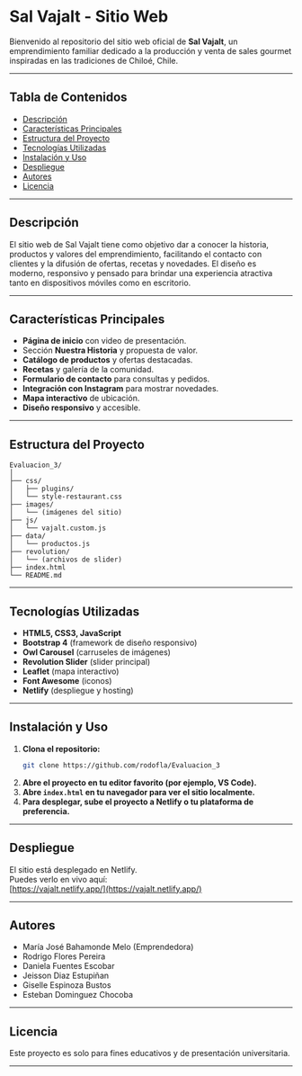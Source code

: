 # Sal Vajalt - Sitio Web

Bienvenido al repositorio del sitio web oficial de **Sal Vajalt**, un emprendimiento familiar dedicado a la producción y venta de sales gourmet inspiradas en las tradiciones de Chiloé, Chile.

---

## Tabla de Contenidos

- [Descripción](#descripción)
- [Características Principales](#características-principales)
- [Estructura del Proyecto](#estructura-del-proyecto)
- [Tecnologías Utilizadas](#tecnologías-utilizadas)
- [Instalación y Uso](#instalación-y-uso)
- [Despliegue](#despliegue)
- [Autores](#autores)
- [Licencia](#licencia)

---

## Descripción

El sitio web de Sal Vajalt tiene como objetivo dar a conocer la historia, productos y valores del emprendimiento, facilitando el contacto con clientes y la difusión de ofertas, recetas y novedades. El diseño es moderno, responsivo y pensado para brindar una experiencia atractiva tanto en dispositivos móviles como en escritorio.

---

## Características Principales

- **Página de inicio** con video de presentación.
- Sección **Nuestra Historia** y propuesta de valor.
- **Catálogo de productos** y ofertas destacadas.
- **Recetas** y galería de la comunidad.
- **Formulario de contacto** para consultas y pedidos.
- **Integración con Instagram** para mostrar novedades.
- **Mapa interactivo** de ubicación.
- **Diseño responsivo** y accesible.

---

## Estructura del Proyecto

```
Evaluacion_3/
│
├── css/
│   ├── plugins/
│   └── style-restaurant.css
├── images/
│   └── (imágenes del sitio)
├── js/
│   └── vajalt.custom.js
├── data/
│   └── productos.js
├── revolution/
│   └── (archivos de slider)
├── index.html
└── README.md
```

---

## Tecnologías Utilizadas

- **HTML5, CSS3, JavaScript**
- **Bootstrap 4** (framework de diseño responsivo)
- **Owl Carousel** (carruseles de imágenes)
- **Revolution Slider** (slider principal)
- **Leaflet** (mapa interactivo)
- **Font Awesome** (iconos)
- **Netlify** (despliegue y hosting)

---

## Instalación y Uso

1. **Clona el repositorio:**
   ```bash
   git clone https://github.com/rodofla/Evaluacion_3
   ```
2. **Abre el proyecto en tu editor favorito (por ejemplo, VS Code).**
3. **Abre `index.html` en tu navegador para ver el sitio localmente.**
4. **Para desplegar, sube el proyecto a Netlify o tu plataforma de preferencia.**

---

## Despliegue

El sitio está desplegado en Netlify.  
Puedes verlo en vivo aquí:  
[https://vajalt.netlify.app/](https://vajalt.netlify.app/)

---

## Autores

- María José Bahamonde Melo (Emprendedora)
- Rodrigo Flores Pereira
- Daniela Fuentes Escobar
- Jeisson Diaz Estupiñan
- Giselle Espinoza Bustos
- Esteban Dominguez Chocoba

---

## Licencia

Este proyecto es solo para fines educativos y de presentación universitaria.

---
